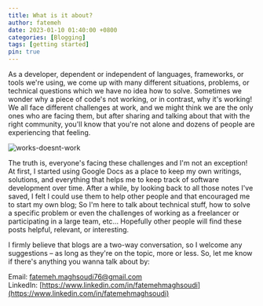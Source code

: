 ```yaml
---
title: What is it about?
author: fatemeh
date: 2023-01-10 01:40:00 +0800
categories: [Blogging]
tags: [getting started]
pin: true
---
```


As a developer, dependent or independent of languages, frameworks, or tools we're using, we come up with many different situations, problems, or technical questions which we have no idea how to solve. Sometimes we wonder why a piece of code's not working, or in contrast, why it's working! We all face different challenges at work, and we might think we are the only ones who are facing them, but after sharing and talking about that with the right community, you'll know that you're not alone and dozens of people are experiencing that feeling.

![works-doesnt-work](https://user-images.githubusercontent.com/33480382/211526437-65aeef64-d0db-43db-9d2c-28f52f4f6729.jpg)

The truth is, everyone's facing these challenges and I'm not an exception!
At first, I started using Google Docs as a place to keep my own writings, solutions, and everything that helps me to keep track of software development over time. After a while, by looking back to all those notes I've saved, I felt I could use them to help other people and that encouraged me to start my own blog; So I'm here to talk about technical stuff, how to solve a specific problem or even the challenges of working as a freelancer or participating in a large team, etc... Hopefully other people will find these posts helpful, relevant, or interesting. 

I firmly believe that blogs are a two-way conversation, so I welcome any suggestions – as long as they're on the topic, more or less. So, let me know if there's anything you wanna talk about by:

Email: <fatemeh.maghsoudi76@gmail.com> <br>
LinkedIn: [https://www.linkedin.com/in/fatemehmaghsoudi](https://www.linkedin.com/in/fatemehmaghsoudi)